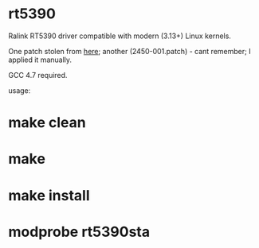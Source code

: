 rt5390
======

Ralink RT5390 driver compatible with modern (3.13+) Linux kernels.

One patch stolen from [here](http://ubuntuforums.org/showthread.php?t=2160399&p=12732190#post12732190); another (2450-001.patch) - cant remember; I applied it manually.

GCC 4.7 required.

usage:

# make clean

# make

# make install

# modprobe rt5390sta
